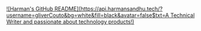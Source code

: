 [![Harman's GitHub README](https://api.harmansandhu.tech/?username=gliverCouto&bg=white&fill=black&avatar=false$txt=A Technical Writer and passionate about technology products!)](https://github.com/Harman-Sandhu/github-readme-generator)
